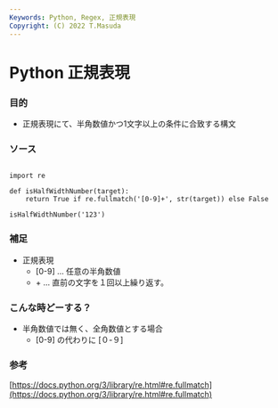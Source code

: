 ```yaml
---
Keywords: Python, Regex, 正規表現
Copyright: (C) 2022 T.Masuda
---
```


# Python 正規表現

### 目的

* 正規表現にて、半角数値かつ1文字以上の条件に合致する構文

### ソース
```

import re

def isHalfWidthNumber(target):
	return True if re.fullmatch('[0-9]+', str(target)) else False

isHalfWidthNumber('123')
```

### 補足

* 正規表現
  * [0-9] … 任意の半角数値
  * \+ … 直前の文字を１回以上繰り返す。

### こんな時どーする？

* 半角数値では無く、全角数値とする場合
  * [0-9] の代わりに [０-９]

### 参考

[https://docs.python.org/3/library/re.html#re.fullmatch](https://docs.python.org/3/library/re.html#re.fullmatch)
